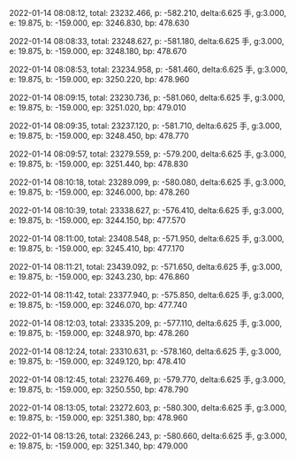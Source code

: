 2022-01-14 08:08:12, total: 23232.466, p: -582.210, delta:6.625 手, g:3.000, e: 19.875, b: -159.000, ep: 3246.830, bp: 478.630

2022-01-14 08:08:33, total: 23248.627, p: -581.180, delta:6.625 手, g:3.000, e: 19.875, b: -159.000, ep: 3248.180, bp: 478.670

2022-01-14 08:08:53, total: 23234.958, p: -581.460, delta:6.625 手, g:3.000, e: 19.875, b: -159.000, ep: 3250.220, bp: 478.960

2022-01-14 08:09:15, total: 23230.736, p: -581.060, delta:6.625 手, g:3.000, e: 19.875, b: -159.000, ep: 3251.020, bp: 479.010

2022-01-14 08:09:35, total: 23237.120, p: -581.710, delta:6.625 手, g:3.000, e: 19.875, b: -159.000, ep: 3248.450, bp: 478.770

2022-01-14 08:09:57, total: 23279.559, p: -579.200, delta:6.625 手, g:3.000, e: 19.875, b: -159.000, ep: 3251.440, bp: 478.830

2022-01-14 08:10:18, total: 23289.099, p: -580.080, delta:6.625 手, g:3.000, e: 19.875, b: -159.000, ep: 3246.000, bp: 478.260

2022-01-14 08:10:39, total: 23338.627, p: -576.410, delta:6.625 手, g:3.000, e: 19.875, b: -159.000, ep: 3244.150, bp: 477.570

2022-01-14 08:11:00, total: 23408.548, p: -571.950, delta:6.625 手, g:3.000, e: 19.875, b: -159.000, ep: 3245.410, bp: 477.170

2022-01-14 08:11:21, total: 23439.092, p: -571.650, delta:6.625 手, g:3.000, e: 19.875, b: -159.000, ep: 3243.230, bp: 476.860

2022-01-14 08:11:42, total: 23377.940, p: -575.850, delta:6.625 手, g:3.000, e: 19.875, b: -159.000, ep: 3246.070, bp: 477.740

2022-01-14 08:12:03, total: 23335.209, p: -577.110, delta:6.625 手, g:3.000, e: 19.875, b: -159.000, ep: 3248.970, bp: 478.260

2022-01-14 08:12:24, total: 23310.631, p: -578.160, delta:6.625 手, g:3.000, e: 19.875, b: -159.000, ep: 3249.120, bp: 478.410

2022-01-14 08:12:45, total: 23276.469, p: -579.770, delta:6.625 手, g:3.000, e: 19.875, b: -159.000, ep: 3250.550, bp: 478.790

2022-01-14 08:13:05, total: 23272.603, p: -580.300, delta:6.625 手, g:3.000, e: 19.875, b: -159.000, ep: 3251.380, bp: 478.960

2022-01-14 08:13:26, total: 23266.243, p: -580.660, delta:6.625 手, g:3.000, e: 19.875, b: -159.000, ep: 3251.340, bp: 479.000